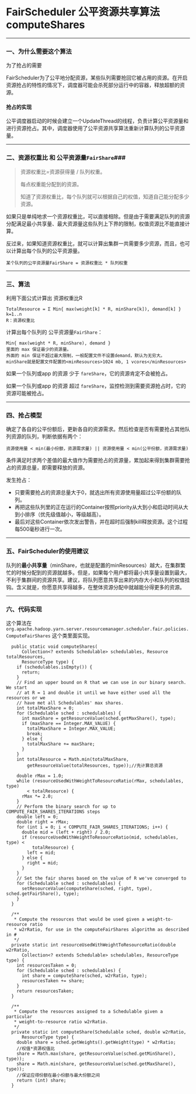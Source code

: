 # FairScheduler 公平资源共享算法 computeShares #

----------

### 一、为什么需要这个算法 ###

为了抢占的需要

FairScheduler为了公平地分配资源，某些队列需要抢回它被占用的资源。在开启资源抢占的特性的情况下，调度器可能会杀死部分运行中的容器，释放超额的资源。

#### 抢占的实现 ####

公平调度器启动的时候会建立一个UpdateThread的线程，负责计算公平资源量和进行资源抢占。其中，调度器使用了公平资源共享算法重新计算队列的公平资源量。

----------

### 二、资源权重比 和 公平资源量`FairShare`###

> 资源权重比=资源获得量 / 队列权重。
> 
> 每点权重能分配到的资源。
> 
> 知道了资源权重比，每个队列就可以根据自己的权值，知道自己能分配多少资源。

如果只是单纯地求一个资源权重比，可以直接相除。但是由于需要满足队列的资源分配满足最小共享量、最大资源量这些队列上下界的限制，权值资源比不能直接计算。

反过来，如果知道资源权重比，就可以计算出集群一共需要多少资源，而且，也可以计算出每个队列的公平资源量。

	某个队列的公平资源量FairShare = 资源权重比 * 队列权重

----------

### 三、算法 ###

利用下面公式计算出 资源权重比R

	TotalResource = Σ Min{ max(weight[k] * R, minShare[k]), demand[k] }   k=1..n   
	R：资源权重比
 
计算出每个队列的 公平资源量`FairShare`：

	Min{ max(weight * R, minShare), demand }
	里面的 max 保证最少的资源量。
	外面的 min 保证不超过最大限制，一般配置文件不设置demand，默认为无穷大。
	minShare就是配置文件配置的<minResources>1024 mb, 1 vcores</minResources>

如果一个队列或app 的资源 少于 `fareShare`，它的资源肯定不会被抢占。

如果一个队列或app 的资源 超过 `fareShare`，监控检测到需要资源抢占时，它的资源可能被抢占。

----------

### 四、抢占模型 ###

确定了各自的公平份额后，更新各自的资源需求。然后检查是否有需要抢占其他队列资源的队列，判断依据有两个：

	资源使用量 < min(最小份额，资源需求量) || 资源使用量 < min(公平份额，资源需求量)

条件满足时求两个差值的最大值作为需要抢占的资源量，累加起来得到集群需要抢占的资源总量，即需要释放的资源。

发生抢占：

- 只要需要抢占的资源总量大于0，就选出所有资源使用量超过公平份额的队列。
- 再把这些队列里的正在运行的Container按照priority从大到小和启动时间从大到小排序（优先级值越小，等级越高）。
- 最后对这些Container依次发出警告，并在超时后强制kill释放资源。这个过程每500毫秒进行一次。

----------

### 五、FairScheduler的使用建议 ###

队列的**最小共享量**（minShare，也就是配置的minResources）越大，在集群繁忙的时候分配到的资源就越多。但是，如果每个用户都将最小共享量设置到最大，不利于集群间的资源共享。建议，将队列愿意共享出来的内存大小和队列的权值挂钩。含义就是，你愿意共享得越多，在整体资源分配中就越能分得更多的资源。

----------

### 六、代码实现 ###

这个算法在`org.apache.hadoop.yarn.server.resourcemanager.scheduler.fair.policies.ComputeFairShares` 这个类里面实现。

	  public static void computeShares(
	      Collection<? extends Schedulable> schedulables, Resource totalResources,
	      ResourceType type) {
	    if (schedulables.isEmpty()) {
	      return;
	    }
	    // Find an upper bound on R that we can use in our binary search. We start
	    // at R = 1 and double it until we have either used all the resources or we
	    // have met all Schedulables' max shares.
	    int totalMaxShare = 0;
	    for (Schedulable sched : schedulables) {
	      int maxShare = getResourceValue(sched.getMaxShare(), type);
	      if (maxShare == Integer.MAX_VALUE) {
	        totalMaxShare = Integer.MAX_VALUE;
	        break;
	      } else {
	        totalMaxShare += maxShare;
	      }
	    }
	    int totalResource = Math.min(totalMaxShare,
	        getResourceValue(totalResources, type));//先计算总资源
	    
	    double rMax = 1.0;
	    while (resourceUsedWithWeightToResourceRatio(rMax, schedulables, type)
	        < totalResource) {
	      rMax *= 2.0;
	    }
	    // Perform the binary search for up to COMPUTE_FAIR_SHARES_ITERATIONS steps
	    double left = 0;
	    double right = rMax;
	    for (int i = 0; i < COMPUTE_FAIR_SHARES_ITERATIONS; i++) {
	      double mid = (left + right) / 2.0;
	      if (resourceUsedWithWeightToResourceRatio(mid, schedulables, type) <
	          totalResource) {
	        left = mid;
	      } else {
	        right = mid;
	      }
	    }
	    // Set the fair shares based on the value of R we've converged to
	    for (Schedulable sched : schedulables) {
	      setResourceValue(computeShare(sched, right, type), sched.getFairShare(), type);
	    }
	  }
	
	  /**
	   * Compute the resources that would be used given a weight-to-resource ratio
	   * w2rRatio, for use in the computeFairShares algorithm as described in #
	   */
	  private static int resourceUsedWithWeightToResourceRatio(double w2rRatio,
	      Collection<? extends Schedulable> schedulables, ResourceType type) {
	    int resourcesTaken = 0;
	    for (Schedulable sched : schedulables) {
	      int share = computeShare(sched, w2rRatio, type);
	      resourcesTaken += share;
	    }
	    return resourcesTaken;
	  }
	
	  /**
	   * Compute the resources assigned to a Schedulable given a particular
	   * weight-to-resource ratio w2rRatio.
	   */
	  private static int computeShare(Schedulable sched, double w2rRatio,
	      ResourceType type) {
	    double share = sched.getWeights().getWeight(type) * w2rRatio;
	    //权值*资源权值比
	    share = Math.max(share, getResourceValue(sched.getMinShare(), type));
	    share = Math.min(share, getResourceValue(sched.getMaxShare(), type));
	    //保证应得份额在最小份额与最大份额之间
	    return (int) share;
	  }
